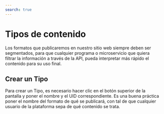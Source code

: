```yaml
---
search: true
---
```


# Tipos de contenido

Los formatos que publicaremos en nuestro sitio web siempre deben ser segmentados, para que cualquier programa o microservicio que quiera filtrar la información a través de la API, pueda interpretar más rápido el contenido para su uso final.

## Crear un Tipo

Para crear un Tipo, es necesario hacer clic en el botón superior de la pantalla y poner el nombre y el UID correspondiente. Es una buena práctica poner el nombre del formato de qué se publicará, con tal de que cualquier usuario de la plataforma sepa de qué contenido se trata.
